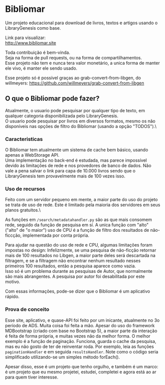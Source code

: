 # Bibliomar
Um projeto educacional para download de livros, textos e artigos usando o LibraryGenesis como base.


Link para visualizar:\
http://www.bibliomar.site

Toda contribuição é bem-vinda.\
Seja na forma de pull requests, ou na forma
de compartilhamentos.\
Esse projeto não tem e nunca tera valor monetário, a unica forma de manter ele vivo, é manter ele sendo usado.

Esse projeto só é possível graças ao grab-convert-from-libgen, do willmeyers:
https://github.com/willmeyers/grab-convert-from-libgen

## O que o Bibliomar pode fazer?
Atualmente, o usuario pode pesquisar por qualquer tipo de texto, em qualquer categoria disponibilizada pelo LibraryGenesis.\
O usuario pode pesquisar por livros em diversos formatos, mesmo os não disponíveis nas opções de filtro do Bibliomar (usando a opção "TODOS").\

### Caracteristicas
O Bibliomar tem atualmente um sistema de cache bem básico, usando apenas a WebStorage API.\
Uma implementação no back-end é estudada, mas parece impossível devido às limitações de rede e nos provedores de banco de dados.
Não vale a pena salvar o link para capa de 10.000 livros sendo que o LibraryGenesis tem provavelmente mais de 100 vezes isso.

### Uso de recursos
Feito com um servidor pequeno em mente, a maior parte do uso do projeto se trata de uso de rede. Este é limitado pela maioria 
dos servidores em seus planos gratuitos.\

As funções em `/search/metadatahandler.py` são as que mais consomem rede, seguido da função de pesquisa em sí.
A unica função com "alto" ("alto" de "o maior") uso de CPU é a função de filtro dos resultados de não-ficcção, implementada por conta
própria.

Para ajudar na questão do uso de rede e CPU, algumas limitações foram impostas no design: Infelizmente, se uma pesquisa 
de não-ficção retornar mais de 100 resultados no Libgen, a maior parte deles será descartada na filtragem, e se a filtragem não encontrar
nenhum resultado nesses primeiros 100 resultados, então a pesquisa aparece como vazia.\
Isso só é um problema durante as pesquisas de Autor, que normalmente são mais abrangentes. A pesquisa por autor foi desabilitada
por este motivo.

Com essas informações, pode-se dizer que o Bibliomar é um aplicativo rápido. 

### Prova de conceito
Esse site, aplicativo, e quase-API foi feito por um inicante, atualmente no 3o período de ADS.
Muita coisa foi feita a mão. Apesar do uso do framework MDBootstrap (criado com base no Bootstrap 5), a maior parte da interação é feita de forma própria, e muitas vezes não da melhor forma. O melhor exemplo é a função de paginação. Funciona, guarda o cache da pesquisa, mas eu não gosto de ter de reinventar roda.
Por exemplo, leia as funções `paginationHandler` e em seguida `resultsHandler`. Note como o código seria simplificado utilizando-se um simples método forEach().

Apesar disso, esse é um projeto que tenho orgulho, e também é um marco: é um projeto que eu mesmo projetei, estudei, completei e agora está ao ar para quem tiver interesse.
